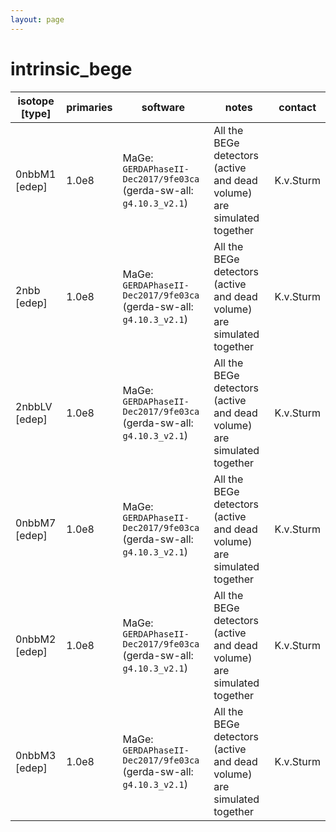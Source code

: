 ```yaml
---
layout: page
---
```


# intrinsic_bege

| isotope [type] | primaries | software | notes | contact |
| -- | -- | -- | -- | -- |
| 0nbbM1 [edep] | 1.0e8 | MaGe: `GERDAPhaseII-Dec2017/9fe03ca` (gerda-sw-all: `g4.10.3_v2.1`) | All the BEGe detectors (active and dead volume) are simulated together | K.v.Sturm |
| 2nbb [edep] | 1.0e8 | MaGe: `GERDAPhaseII-Dec2017/9fe03ca` (gerda-sw-all: `g4.10.3_v2.1`) | All the BEGe detectors (active and dead volume) are simulated together | K.v.Sturm |
| 2nbbLV [edep] | 1.0e8 | MaGe: `GERDAPhaseII-Dec2017/9fe03ca` (gerda-sw-all: `g4.10.3_v2.1`) | All the BEGe detectors (active and dead volume) are simulated together | K.v.Sturm |
| 0nbbM7 [edep] | 1.0e8 | MaGe: `GERDAPhaseII-Dec2017/9fe03ca` (gerda-sw-all: `g4.10.3_v2.1`) | All the BEGe detectors (active and dead volume) are simulated together | K.v.Sturm |
| 0nbbM2 [edep] | 1.0e8 | MaGe: `GERDAPhaseII-Dec2017/9fe03ca` (gerda-sw-all: `g4.10.3_v2.1`) | All the BEGe detectors (active and dead volume) are simulated together | K.v.Sturm |
| 0nbbM3 [edep] | 1.0e8 | MaGe: `GERDAPhaseII-Dec2017/9fe03ca` (gerda-sw-all: `g4.10.3_v2.1`) | All the BEGe detectors (active and dead volume) are simulated together | K.v.Sturm |
